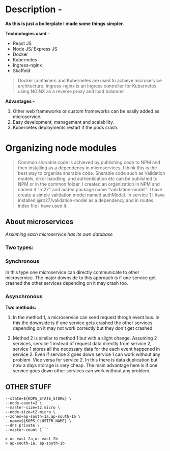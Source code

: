 <!-- # Given task -

- [x] Best for us to assess your abilities is build of a boilerplate

- [x] Node/Express/Mongo. It is a realistic scenario where of course OS is at your disposal and 
shows your abilities for seeing the big picture

- [x] So what is this going to be assessed on? What counts is how you work out a fitting structure that keeps in mind: 
production ready and of scale 20xCRUD

- [x] Considerations: microservices, scalability (load). A validation model should be there and think about organization of modules

- [x] Needless to say that everyone has a boilerplate he/she already uses to create

- [x] Still, taking it serious is advised since this alone will serve as a comparison to other candidates and determine shortlist or not

- [x] It is a 48 hour submission so 16:00 IST Monday -->

# Description -

**As this is just a boilerplate I made some things simpler.**

**Technologies used -**
* React JS
* Node JS/ Express JS
* Docker
* Kubernetes
* Ingress-nginx
* Skaffold

> Docker containers and Kubernetes are used to achieve microservice architecture.
> Ingress-nginx is an Ingress controller for Kubernetes using NGINX as a reverse proxy and load balancer.

**Advantages -**
1. Other web frameworks or custom frameworks can be easily added as microservice. 
1. Easy development, management and scalability.
1. Kubernetes deployments restart if the pods crash.

# Organizing node modules
> Common sharable code is achieved by publishing code to NPM and then installing as a dependency in microservices. I think this is the best way to organize sharable code. Sharable code such as Validation models, error handling, and authentication etc can be published to NPM or in the common folder.
> I created an organization in NPM and named it "rc27" and added package name "validation-model". I have create a simple validation model named authModel. In service 1 I have installed @rc27/validation-model as a dependency and in routes index file I have used it.

## About microservices

*Assuming each microservice has its own database*

### Two types:
### Synchronous
In this type one microservice can directly communicate to other microservice.
The major downside to this approach is if one service get crashed the other services depending on it may crash too.

### Asynchronous
**Two methods:**
  1. In the method 1, a microservice can send request throgh event bus. In this the downside is if one service gets crashed the other services depending on it may not work correctly but they don't get crashed  

  1. Method 2 is similar to method 1 but with a slight change. Assuming 2 services, service 1 instead of request data directly from service 2, service 1 stores all the necessary data for the each event happened in service 2. Even if service 2 goes down service 1 can work without any problem. Vice versa for service 2. In this there is data duplication but now a days storage is very cheap. The main advantage here is if one service goes down other services can work without any problem.

## OTHER STUFF

```kops create cluster \
--state=${KOPS_STATE_STORE} \
--node-count=2 \
--master-size=t2.micro \
--node-size=t2.micro \
--zones=ap-south-1a,ap-south-1b \
--name=${KOPS_CLUSTER_NAME} \
--dns private \
--master-count 1```

> us-east-2a,us-east-2b
> ap-south-1a, ap-south-1b

